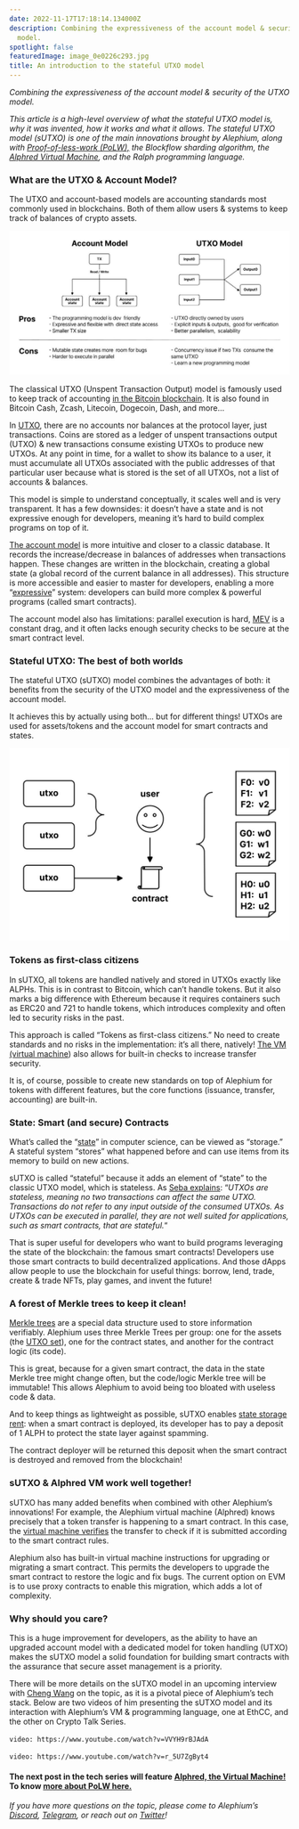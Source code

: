 ```yaml
---
date: 2022-11-17T17:18:14.134000Z
description: Combining the expressiveness of the account model & security of the UTXO
  model.
spotlight: false
featuredImage: image_0e0226c293.jpg
title: An introduction to the stateful UTXO model
---
```


_Combining the expressiveness of the account model & security of the UTXO model._

_This article is a high-level overview of what the stateful UTXO model is, why it was invented, how it works and what it allows. The stateful UTXO model (sUTXO) is one of the main innovations brought by Alephium, along with_ <a href="https://medium.com/@alephium/tech-talk-1-the-ultimate-guide-to-proof-of-less-work-the-universe-and-everything-ba70644ab301" data-href="https://medium.com/@alephium/tech-talk-1-the-ultimate-guide-to-proof-of-less-work-the-universe-and-everything-ba70644ab301"><em>Proof-of-less-work (PoLW),</em></a> _the Blockflow sharding algorithm, the_ <a href="https://medium.com/@alephium/meet-alphred-a-virtual-machine-like-no-others-85ce86540025" data-href="https://medium.com/@alephium/meet-alphred-a-virtual-machine-like-no-others-85ce86540025"><em>Alphred Virtual Machine</em></a>_, and the Ralph programming language._

### What are the UTXO & Account Model?

The UTXO and account-based models are accounting standards most commonly used in blockchains. Both of them allow users & systems to keep track of balances of crypto assets.

![](image_bd9dd39ced.jpg)

The classical UTXO (Unspent Transaction Output) model is famously used to keep track of accounting <a href="https://river.com/learn/bitcoins-utxo-model/" data-href="https://river.com/learn/bitcoins-utxo-model/">in the Bitcoin blockchain</a>. It is also found in Bitcoin Cash, Zcash, Litecoin, Dogecoin, Dash, and more…

In <a href="https://www.geeksforgeeks.org/what-is-unspent-transaction-output-utxo/" data-href="https://www.geeksforgeeks.org/what-is-unspent-transaction-output-utxo/">UTXO</a>, there are no accounts nor balances at the protocol layer, just transactions. Coins are stored as a ledger of unspent transactions output (UTXO) & new transactions consume existing UTXOs to produce new UTXOs. At any point in time, for a wallet to show its balance to a user, it must accumulate all UTXOs associated with the public addresses of that particular user because what is stored is the set of all UTXOs, not a list of accounts & balances.

This model is simple to understand conceptually, it scales well and is very transparent. It has a few downsides: it doesn’t have a state and is not expressive enough for developers, meaning it’s hard to build complex programs on top of it.

<a href="https://www.horizen.io/blockchain-academy/technology/expert/utxo-vs-account-model/#:~:text=The%20account%20model%20keeps%20track,set%20of%20all%20transaction%20outputs." data-href="https://www.horizen.io/blockchain-academy/technology/expert/utxo-vs-account-model/#:~:text=The%20account%20model%20keeps%20track,set%20of%20all%20transaction%20outputs.">The account model</a> is more intuitive and closer to a classic database. It records the increase/decrease in balances of addresses when transactions happen. These changes are written in the blockchain, creating a global state (a global record of the current balance in all addresses). This structure is more accessible and easier to master for developers, enabling a more “<a href="https://en.wikipedia.org/wiki/Expressive_power_%28computer_science%29" data-href="https://en.wikipedia.org/wiki/Expressive_power_(computer_science)">expressive</a>” system: developers can build more complex & powerful programs (called smart contracts).

The account model also has limitations: parallel execution is hard, <a href="https://blog.chain.link/what-is-miner-extractable-value-mev/#:~:text=One%20such%20example%20is%20Miner,excluding%20transactions%20within%20a%20block." data-href="https://blog.chain.link/what-is-miner-extractable-value-mev/#:~:text=One%20such%20example%20is%20Miner,excluding%20transactions%20within%20a%20block.">MEV</a> is a constant drag, and it often lacks enough security checks to be secure at the smart contract level.

### Stateful UTXO: The best of both worlds

The stateful UTXO (sUTXO) model combines the advantages of both: it benefits from the security of the UTXO model and the expressiveness of the account model.

It achieves this by actually using both… but for different things! UTXOs are used for assets/tokens and the account model for smart contracts and states.

![](image_c000c42616.jpg)

### Tokens as first-class citizens

In sUTXO, all tokens are handled natively and stored in UTXOs exactly like ALPHs. This is in contrast to Bitcoin, which can’t handle tokens. But it also marks a big difference with Ethereum because it requires containers such as ERC20 and 721 to handle tokens, which introduces complexity and often led to security risks in the past.

This approach is called “Tokens as first-class citizens.” No need to create standards and no risks in the implementation: it’s all there, natively! <a href="https://youtu.be/VVYH9rBJAdA" data-href="https://youtu.be/VVYH9rBJAdA">The VM (virtual machine</a>) also allows for built-in checks to increase transfer security.

It is, of course, possible to create new standards on top of Alephium for tokens with different features, but the core functions (issuance, transfer, accounting) are built-in.

### State: Smart (and secure) Contracts

What’s called the “<a href="https://en.wikipedia.org/wiki/State_%28computer_science%29" data-href="https://en.wikipedia.org/wiki/State_(computer_science)">state</a>” in computer science, can be viewed as “storage.” A stateful system “stores” what happened before and can use items from its memory to build on new actions.

sUTXO is called “stateful” because it adds an element of “state” to the classic UTXO model, which is stateless. As <a href="https://www.seba.swiss/research/A-Beginner-s-Guide-to-Blockchain-Accounting-Standards#:~:text=UTXOs%20are%20stateless%2C%20meaning%20no,smart%20contracts%2C%20that%20are%20stateful." data-href="https://www.seba.swiss/research/A-Beginner-s-Guide-to-Blockchain-Accounting-Standards#:~:text=UTXOs%20are%20stateless%2C%20meaning%20no,smart%20contracts%2C%20that%20are%20stateful.">Seba explains</a>: “_UTXOs are stateless, meaning no two transactions can affect the same UTXO. Transactions do not refer to any input outside of the consumed UTXOs. As UTXOs can be executed in parallel, they are not well suited for applications, such as smart contracts, that are stateful._“

That is super useful for developers who want to build programs leveraging the state of the blockchain: the famous smart contracts! Developers use those smart contracts to build decentralized applications. And those dApps allow people to use the blockchain for useful things: borrow, lend, trade, create & trade NFTs, play games, and invent the future!

### A forest of Merkle trees to keep it clean!

<a href="https://www.simplilearn.com/tutorials/blockchain-tutorial/merkle-tree-in-blockchain#:~:text=KanpurEnroll%20Now-,What%20Is%20a%20Merkle%20Tree%3F,data%20more%20efficiently%20and%20securely." data-href="https://www.simplilearn.com/tutorials/blockchain-tutorial/merkle-tree-in-blockchain#:~:text=KanpurEnroll%20Now-,What%20Is%20a%20Merkle%20Tree%3F,data%20more%20efficiently%20and%20securely.">Merkle trees</a> are a special data structure used to store information verifiably. Alephium uses three Merkle Trees per group: one for the assets (the <a href="https://river.com/learn/terms/u/utxo-set/" data-href="https://river.com/learn/terms/u/utxo-set/">UTXO set</a>), one for the contract states, and another for the contract logic (its code).

This is great, because for a given smart contract, the data in the state Merkle tree might change often, but the code/logic Merkle tree will be immutable! This allows Alephium to avoid being too bloated with useless code & data.

And to keep things as lightweight as possible, sUTXO enables <a href="https://arxiv.org/pdf/2210.13670.pdf" data-href="https://arxiv.org/pdf/2210.13670.pdf">state storage rent</a>: when a smart contract is deployed, its developer has to pay a deposit of 1 ALPH to protect the state layer against spamming.

The contract deployer will be returned this deposit when the smart contract is destroyed and removed from the blockchain!

### sUTXO & Alphred VM work well together!

sUTXO has many added benefits when combined with other Alephium’s innovations! For example, the Alephium virtual machine (Alphred) knows precisely that a token transfer is happening to a smart contract. In this case, the <a href="https://youtu.be/VVYH9rBJAdA" data-href="https://youtu.be/VVYH9rBJAdA">virtual machine verifies</a> the transfer to check if it is submitted according to the smart contract rules.

Alephium also has built-in virtual machine instructions for upgrading or migrating a smart contract. This permits the developers to upgrade the smart contract to restore the logic and fix bugs. The current option on EVM is to use proxy contracts to enable this migration, which adds a lot of complexity.

### Why should you care?

This is a huge improvement for developers, as the ability to have an upgraded account model with a dedicated model for token handling (UTXO) makes the sUTXO model a solid foundation for building smart contracts with the assurance that secure asset management is a priority.

There will be more details on the sUTXO model in an upcoming interview with <a href="https://twitter.com/wachmc" data-href="https://twitter.com/wachmc">Cheng Wang</a> on the topic, as it is a pivotal piece of Alephium’s tech stack. Below are two videos of him presenting the sUTXO model and its interaction with Alephium’s VM & programming language, one at EthCC, and the other on Crypto Talk Series.

`video: https://www.youtube.com/watch?v=VVYH9rBJAdA`

`video: https://www.youtube.com/watch?v=r_5U7ZgByt4`

#### The next post in the tech series will feature <a href="https://medium.com/@alephium/meet-alphred-a-virtual-machine-like-no-others-85ce86540025" data-href="https://medium.com/@alephium/meet-alphred-a-virtual-machine-like-no-others-85ce86540025"><strong>Alphred, the Virtual Machine!</strong></a> **To know** <a href="https://medium.com/@alephium/tech-talk-1-the-ultimate-guide-to-proof-of-less-work-the-universe-and-everything-ba70644ab301" data-href="https://medium.com/@alephium/tech-talk-1-the-ultimate-guide-to-proof-of-less-work-the-universe-and-everything-ba70644ab301"><strong>more about PoLW here.</strong></a>

_If you have more questions on the topic, please come to Alephium’s_ <a href="https://discord.gg/JErgRBfRSB" data-href="https://discord.gg/JErgRBfRSB"><em>Discord</em></a>_,_ <a href="https://t.me/alephiumgroup" data-href="https://t.me/alephiumgroup"><em>Telegram</em></a>_, or reach out on_ <a href="https://twitter.com/alephium" data-href="https://twitter.com/alephium"><em>Twitter</em></a>_!_
